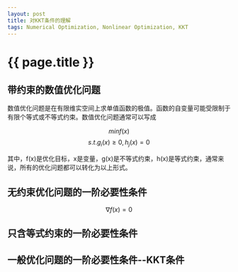 ```yaml
---
layout: post
title: 对KKT条件的理解
tags: Numerical Optimization, Nonlinear Optimization, KKT
---
```


# {{ page.title }}

## 带约束的数值优化问题

数值优化问题是在有限维实空间上求单值函数的极值。函数的自变量可能受限制于有限个等式或不等式约束。数值优化问题通常可以写成

$$ min f(x) $$
$$ s.t. g_i(x)\geq0, h_j(x)=0 $$

其中，f(x)是优化目标，x是变量，g(x)是不等式约束，h(x)是等式约束，通常来说，所有的优化问题都可以转化为以上形式。

## 无约束优化问题的一阶必要性条件

$$ \nabla f(x)=0 $$


## 只含等式约束的一阶必要性条件



## 一般优化问题的一阶必要性条件--KKT条件



